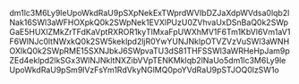 dm1lc3M6Ly9leUpoWkdRaU9pSXpNekExTWprdWVIbDZJaXdpWVdsa0lqb2lNak16SWl3aWFHOXpkQ0k2SWpNek1EVXlPUzU0ZVhvaUxDSnBaQ0k2SWpGaE5HUXlZMkZrTFdKaVptRXROR1kyTlMxaFpUWXhMV1F6Tm1KbVl6Vm1aV1F6WlNJc0ltNWxkQ0k2SW5keklpd2ljR0YwYUNJNklpOTVZVzVuSWl3aWNHOXlkQ0k2SWpRME15SXNJbkJ6SWpvaTU3dS81THFSSWl3aWRHeHpJam9pZEd4eklpd2lkSGx3WlNJNkltNXZibVVpTENKMklqb2lNaUo5dm1lc3M6Ly9leUpoWkdRaU9pSm9lVzFsYm1RdVkyNGlMQ0poYVdRaU9pSTJOQ0lzSW1o
